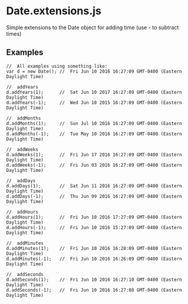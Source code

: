# Date.extensions.js
Simple extensions to the Date object for adding time (use - to subtract times)

Examples
---

	//	All examples using something like:
	var d = new Date();	//	Fri Jun 10 2016 16:27:09 GMT-0400 (Eastern Daylight Time)
	
	//	addYears
	d.addYears(1);		//	Sat Jun 10 2017 16:27:09 GMT-0400 (Eastern Daylight Time)
	d.addYears(-1);		//	Wed Jun 10 2015 16:27:09 GMT-0400 (Eastern Daylight Time)
	
	//	addMonths
	d.addMonths(1);		//	Sun Jul 10 2016 16:27:09 GMT-0400 (Eastern Daylight Time)
	d.addMonths(-1);	//	Tue May 10 2016 16:27:09 GMT-0400 (Eastern Daylight Time)
	
	//	addWeeks
	d.addWeeks(1);		//	Fri Jun 17 2016 16:27:09 GMT-0400 (Eastern Daylight Time)
	d.addWeeks(-1);		//	Fri Jun 03 2016 16:27:09 GMT-0400 (Eastern Daylight Time)
	
	//	addDays
	d.addDays(1);		//	Sat Jun 11 2016 16:27:09 GMT-0400 (Eastern Daylight Time)
	d.addDays(-1);		//	Thu Jun 09 2016 16:27:09 GMT-0400 (Eastern Daylight Time)
	
	//	addHours
	d.addHours(1);		//	Fri Jun 10 2016 17:27:09 GMT-0400 (Eastern Daylight Time)
	d.addHours(-1);		//	Fri Jun 10 2016 15:27:09 GMT-0400 (Eastern Daylight Time)
	
	//	addMinutes
	d.addMinutes(1);	//	Fri Jun 10 2016 16:28:09 GMT-0400 (Eastern Daylight Time)
	d.addMinutes(-1);	//	Fri Jun 10 2016 16:26:09 GMT-0400 (Eastern Daylight Time)
	
	//	addSeconds
	d.addSeconds(1);	//	Fri Jun 10 2016 16:27:10 GMT-0400 (Eastern Daylight Time)
	d.addSeconds(-1);	//	Fri Jun 10 2016 16:27:08 GMT-0400 (Eastern Daylight Time)
